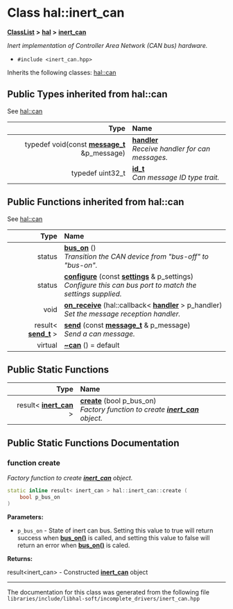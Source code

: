 

# Class hal::inert\_can



[**ClassList**](annotated.md) **>** [**hal**](namespacehal.md) **>** [**inert\_can**](classhal_1_1inert__can.md)



_Inert implementation of Controller Area Network (CAN bus) hardware._ 

* `#include <inert_can.hpp>`



Inherits the following classes: [hal::can](classhal_1_1can.md)
















## Public Types inherited from hal::can

See [hal::can](classhal_1_1can.md)

| Type | Name |
| ---: | :--- |
| typedef void(const [**message\_t**](structhal_1_1can_1_1message__t.md) &p\_message) | [**handler**](#typedef-handler)  <br>_Receive handler for can messages._  |
| typedef uint32\_t | [**id\_t**](#typedef-id_t)  <br>_Can message ID type trait._  |








































## Public Functions inherited from hal::can

See [hal::can](classhal_1_1can.md)

| Type | Name |
| ---: | :--- |
|  status | [**bus\_on**](#function-bus_on) () <br>_Transition the CAN device from "bus-off" to "bus-on"._  |
|  status | [**configure**](#function-configure) (const [**settings**](structhal_1_1can_1_1settings.md) & p\_settings) <br>_Configure this can bus port to match the settings supplied._  |
|  void | [**on\_receive**](#function-on_receive) (hal::callback&lt; [**handler**](classhal_1_1can.md#typedef-handler) &gt; p\_handler) <br>_Set the message reception handler._  |
|  result&lt; [**send\_t**](structhal_1_1can_1_1send__t.md) &gt; | [**send**](#function-send) (const [**message\_t**](structhal_1_1can_1_1message__t.md) & p\_message) <br>_Send a can message._  |
| virtual  | [**~can**](#function-can) () = default<br> |


## Public Static Functions

| Type | Name |
| ---: | :--- |
|  result&lt; [**inert\_can**](classhal_1_1inert__can.md) &gt; | [**create**](#function-create) (bool p\_bus\_on) <br>_Factory function to create_ [_**inert\_can**_](classhal_1_1inert__can.md) _object._ |




















































## Public Static Functions Documentation




### function create 

_Factory function to create_ [_**inert\_can**_](classhal_1_1inert__can.md) _object._
```C++
static inline result< inert_can > hal::inert_can::create (
    bool p_bus_on
) 
```





**Parameters:**


* `p_bus_on` - State of inert can bus. Setting this value to true will return success when [**bus\_on()**](classhal_1_1can.md#function-bus_on) is called, and setting this value to false will return an error when [**bus\_on()**](classhal_1_1can.md#function-bus_on) is caled. 



**Returns:**

result&lt;inert\_can&gt; - Constructed [**inert\_can**](classhal_1_1inert__can.md) object 





        

------------------------------
The documentation for this class was generated from the following file `libraries/include/libhal-soft/incomplete_drivers/inert_can.hpp`

